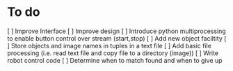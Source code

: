 # To do
[ ] Improve Interface
[ ] Improve design
[ ] Introduce python multiprocessing to enable button control over stream (start,stop)
[ ] Add new object faciltity
[ ] Store objects and image names in tuples in a text file
[ ] Add basic file processing (i.e. read text file and copy file to a directory (image))
[ ] Write robot control code
[ ] Determine when to match found and when to give up
